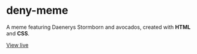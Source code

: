 # deny-meme

A meme featuring Daenerys Stormborn and avocados, created with **HTML** and **CSS**.

[View live](https://mamoruhikari.github.io/deny-meme/)

